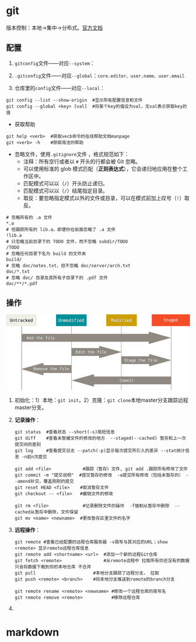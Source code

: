 # git

版本控制：本地$\longrightarrow$集中$\longrightarrow$分布式。[官方文档](https://git-scm.com/book/zh/v2)

## 配置

1. `gitconfig`文件——对应`--system`：

1. `.gitconfig`文件——对应`--global`：`core.editor、user.name、user.email`
2. 仓库里的`config`文件——对应`--local`：

```shell
git config --list --show-origin  #显示所有配置信息和文件
git config --global <key> [val]  #将某个key的值设为val，无val表示获取key的值
```

+ 获取帮助

```shell
git help <verb>  #获取vecb命令的在线帮助文档manpage
git <verb> -h    #获取简洁的帮助
```

+ 忽略文件，使用`.gitignore`文件 ，格式规范如下：
  + 注释：所有空行或者以 `#` 开头的行都会被 Git 忽略。
  + 可以使用标准的 glob 模式匹配（**正则表达式**），它会递归地应用在整个工作区中。
  + 匹配模式可以以（`/`）开头防止递归。
  + 匹配模式可以以（`/`）结尾指定目录。
  + 取反：要忽略指定模式以外的文件或目录，可以在模式前加上叹号（`!`）取反。

```shell
# 忽略所有的 .a 文件
*.a
# 但跟踪所有的 lib.a，即便你在前面忽略了 .a 文件
!lib.a
# 只忽略当前目录下的 TODO 文件，而不忽略 subdir/TODO
/TODO
# 忽略任何目录下名为 build 的文件夹
build/
# 忽略 doc/notes.txt，但不忽略 doc/server/arch.txt
doc/*.txt
# 忽略 doc/ 目录及其所有子目录下的 .pdf 文件
doc/**/*.pdf
```

## 操作

![lifecycle](工具/lifecycle.png)

1. 初始化：1）本地：`git init`，2）克隆：`git clone`本地master分支跟踪远程master分支。

2. **记录操作**：

   ```shell
   git status  #查看状态 --short(-s)简短信息
   git diff    #查看未暂缓文件的修改的地方  --staged(--cached) 暂存和上一次提交间的差别
   git log     #查看提交日志 --patch(-p)显示每次提交所引入的差异 --stat统计信息 -n前n次提交
   
   git add <file>   	     #跟踪（暂存）文件, git add .跟踪所有修改了文件
   git commit -m "提交说明"  #提交暂存的修改  -a提交所有修改（包括未暂存的） --amend补交，覆盖刚刚的提交
   git reset HEAD <file>    #取消暂存文件
   git checkout -- <file>   #撤销文件的修改
   
   git rm <file>  			 #记录删除文件的操作  -f强制从暂存中删除  --cached从暂存中删除，文件保留
   git mv <name> <newname>  #更改暂存区里文件的名字
   ```

3. **远程操作**：

   ```shell
   git remote #查看已经配置的远程仓库服务器 -v简写与其对应的URL；show <remote> 显示remote远程仓库信息
   git remote add <shortname> <url>  #添加一个新的远程Git仓库
   git fetch <remote>                #从remote远程中 拉取所有你还没有的数据 只会将数据下载到你的本地仓库 不合并
   git pull                      #本地分支跟踪了远程分支， 拉取
   git push <remote> <branch>    #将本地分支推送到remote的branch分支
   
   git remote rename <remote> <newname> #修改一个远程仓库的简写名
   git remote remove <remote>           #移除远程仓库
   ```

4. 











# markdown

